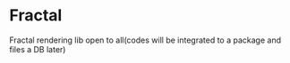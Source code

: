 # Fractal
Fractal rendering lib open to all(codes will be integrated to a package and files a DB later)

